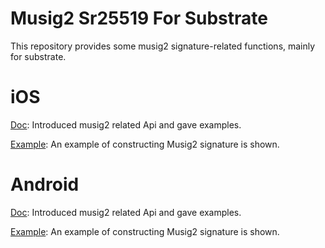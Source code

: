 # Musig2 Sr25519 For Substrate

This repository provides some musig2 signature-related functions, mainly for substrate.

# iOS

[Doc](): Introduced musig2 related Api and gave examples.

[Example](): An example of constructing Musig2 signature is shown. 

# Android

[Doc](java/README.md): Introduced musig2 related Api and gave examples.

[Example](java/app/src/main/java/com/chainx/musig2sr25519demo/MainActivity.java): An example of constructing Musig2 signature is shown. 
